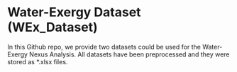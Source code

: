 # Water-Exergy Dataset (WEx_Dataset)
In this Github repo, we provide two datasets could be used for the Water-Exergy Nexus Analysis. All datasets have been preprocessed and they were stored as *.xlsx files. 

